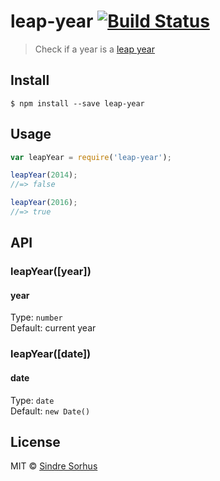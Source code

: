 # leap-year [![Build Status](https://travis-ci.org/datetime/leap-year.svg?branch=master)](https://travis-ci.org/datetime/leap-year)

> Check if a year is a [leap year](http://en.wikipedia.org/wiki/Leap_year)


## Install

```
$ npm install --save leap-year
```


## Usage

```js
var leapYear = require('leap-year');

leapYear(2014);
//=> false

leapYear(2016);
//=> true
```


## API

### leapYear([year])

#### year

Type: `number`  
Default: current year

### leapYear([date])

#### date

Type: `date`  
Default: `new Date()`


## License

MIT © [Sindre Sorhus](http://sindresorhus.com)

